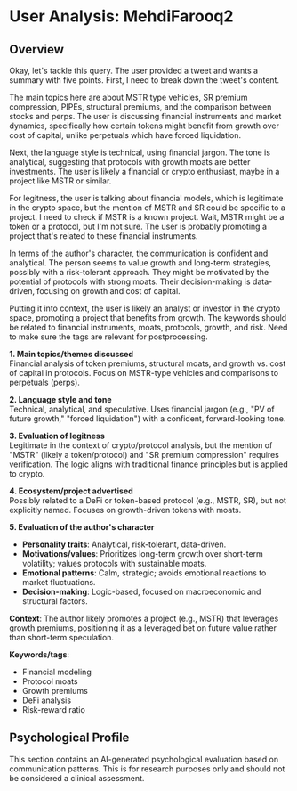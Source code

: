 # User Analysis: MehdiFarooq2

## Overview

<think>
Okay, let's tackle this query. The user provided a tweet and wants a summary with five points. First, I need to break down the tweet's content.

The main topics here are about MSTR type vehicles, SR premium compression, PIPEs, structural premiums, and the comparison between stocks and perps. The user is discussing financial instruments and market dynamics, specifically how certain tokens might benefit from growth over cost of capital, unlike perpetuals which have forced liquidation.

Next, the language style is technical, using financial jargon. The tone is analytical, suggesting that protocols with growth moats are better investments. The user is likely a financial or crypto enthusiast, maybe in a project like MSTR or similar. 

For legitness, the user is talking about financial models, which is legitimate in the crypto space, but the mention of MSTR and SR could be specific to a project. I need to check if MSTR is a known project. Wait, MSTR might be a token or a protocol, but I'm not sure. The user is probably promoting a project that's related to these financial instruments.

In terms of the author's character, the communication is confident and analytical. The person seems to value growth and long-term strategies, possibly with a risk-tolerant approach. They might be motivated by the potential of protocols with strong moats. Their decision-making is data-driven, focusing on growth and cost of capital.

Putting it into context, the user is likely an analyst or investor in the crypto space, promoting a project that benefits from growth. The keywords should be related to financial instruments, moats, protocols, growth, and risk. Need to make sure the tags are relevant for postprocessing.
</think>

**1. Main topics/themes discussed**  
Financial analysis of token premiums, structural moats, and growth vs. cost of capital in protocols. Focus on MSTR-type vehicles and comparisons to perpetuals (perps).  

**2. Language style and tone**  
Technical, analytical, and speculative. Uses financial jargon (e.g., "PV of future growth," "forced liquidation") with a confident, forward-looking tone.  

**3. Evaluation of legitness**  
Legitimate in the context of crypto/protocol analysis, but the mention of "MSTR" (likely a token/protocol) and "SR premium compression" requires verification. The logic aligns with traditional finance principles but is applied to crypto.  

**4. Ecosystem/project advertised**  
Possibly related to a DeFi or token-based protocol (e.g., MSTR, SR), but not explicitly named. Focuses on growth-driven tokens with moats.  

**5. Evaluation of the author's character**  
- **Personality traits**: Analytical, risk-tolerant, data-driven.  
- **Motivations/values**: Prioritizes long-term growth over short-term volatility; values protocols with sustainable moats.  
- **Emotional patterns**: Calm, strategic; avoids emotional reactions to market fluctuations.  
- **Decision-making**: Logic-based, focused on macroeconomic and structural factors.  

**Context**: The author likely promotes a project (e.g., MSTR) that leverages growth premiums, positioning it as a leveraged bet on future value rather than short-term speculation.  

**Keywords/tags**:  
- Financial modeling  
- Protocol moats  
- Growth premiums  
- DeFi analysis  
- Risk-reward ratio

## Psychological Profile

This section contains an AI-generated psychological evaluation based on communication patterns. This is for research purposes only and should not be considered a clinical assessment.